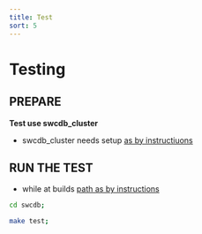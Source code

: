 ```yaml
---
title: Test
sort: 5
---
```


# Testing



## PREPARE

**Test use swcdb_cluster**
- swcdb_cluster needs setup [as by instructiuons](/install/swcdb_cluster/)



## RUN THE TEST
*  while at builds [path as by instructions](/build/prerequisites/)

```bash
cd swcdb;
```

```bash
make test;
```

